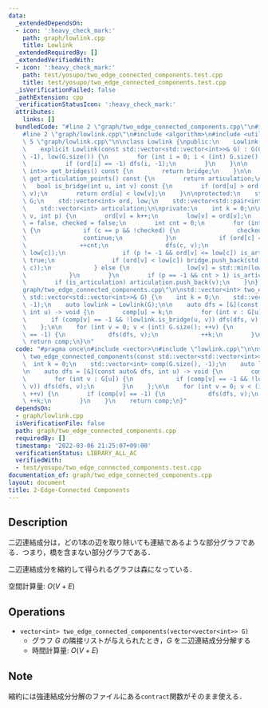 ```yaml
---
data:
  _extendedDependsOn:
  - icon: ':heavy_check_mark:'
    path: graph/lowlink.cpp
    title: Lowlink
  _extendedRequiredBy: []
  _extendedVerifiedWith:
  - icon: ':heavy_check_mark:'
    path: test/yosupo/two_edge_connected_components.test.cpp
    title: test/yosupo/two_edge_connected_components.test.cpp
  _isVerificationFailed: false
  _pathExtension: cpp
  _verificationStatusIcon: ':heavy_check_mark:'
  attributes:
    links: []
  bundledCode: "#line 2 \"graph/two_edge_connected_components.cpp\"\n#include <vector>\n\
    #line 2 \"graph/lowlink.cpp\"\n#include <algorithm>\n#include <utility>\n#line\
    \ 5 \"graph/lowlink.cpp\"\n\nclass Lowlink {\npublic:\n    Lowlink() = default;\n\
    \    explicit Lowlink(const std::vector<std::vector<int>>& G) : G(G), ord(G.size(),\
    \ -1), low(G.size()) {\n        for (int i = 0; i < (int) G.size(); ++i) {\n \
    \           if (ord[i] == -1) dfs(i, -1);\n        }\n    }\n\n    std::vector<std::pair<int,\
    \ int>> get_bridges() const {\n        return bridge;\n    }\n\n    std::vector<int>\
    \ get_articulation_points() const {\n        return articulation;\n    }\n\n \
    \   bool is_bridge(int u, int v) const {\n        if (ord[u] > ord[v]) std::swap(u,\
    \ v);\n        return ord[u] < low[v];\n    }\n\nprotected:\n    std::vector<std::vector<int>>\
    \ G;\n    std::vector<int> ord, low;\n    std::vector<std::pair<int, int>> bridge;\n\
    \    std::vector<int> articulation;\n\nprivate:\n    int k = 0;\n\n    void dfs(int\
    \ v, int p) {\n        ord[v] = k++;\n        low[v] = ord[v];\n        bool is_articulation\
    \ = false, checked = false;\n        int cnt = 0;\n        for (int c : G[v])\
    \ {\n            if (c == p && !checked) {\n                checked = true;\n\
    \                continue;\n            }\n            if (ord[c] == -1) {\n \
    \               ++cnt;\n                dfs(c, v);\n                low[v] = std::min(low[v],\
    \ low[c]);\n                if (p != -1 && ord[v] <= low[c]) is_articulation =\
    \ true;\n                if (ord[v] < low[c]) bridge.push_back(std::minmax(v,\
    \ c));\n            } else {\n                low[v] = std::min(low[v], ord[c]);\n\
    \            }\n        }\n        if (p == -1 && cnt > 1) is_articulation = true;\n\
    \        if (is_articulation) articulation.push_back(v);\n    }\n};\n#line 4 \"\
    graph/two_edge_connected_components.cpp\"\n\nstd::vector<int> two_edge_connected_components(const\
    \ std::vector<std::vector<int>>& G) {\n    int k = 0;\n    std::vector<int> comp(G.size(),\
    \ -1);\n    auto lowlink = Lowlink(G);\n\n    auto dfs = [&](const auto& dfs,\
    \ int u) -> void {\n        comp[u] = k;\n        for (int v : G[u]) {\n     \
    \       if (comp[v] == -1 && !lowlink.is_bridge(u, v)) dfs(dfs, v);\n        }\n\
    \    };\n\n    for (int v = 0; v < (int) G.size(); ++v) {\n        if (comp[v]\
    \ == -1) {\n            dfs(dfs, v);\n            ++k;\n        }\n    }\n   \
    \ return comp;\n}\n"
  code: "#pragma once\n#include <vector>\n#include \"lowlink.cpp\"\n\nstd::vector<int>\
    \ two_edge_connected_components(const std::vector<std::vector<int>>& G) {\n  \
    \  int k = 0;\n    std::vector<int> comp(G.size(), -1);\n    auto lowlink = Lowlink(G);\n\
    \n    auto dfs = [&](const auto& dfs, int u) -> void {\n        comp[u] = k;\n\
    \        for (int v : G[u]) {\n            if (comp[v] == -1 && !lowlink.is_bridge(u,\
    \ v)) dfs(dfs, v);\n        }\n    };\n\n    for (int v = 0; v < (int) G.size();\
    \ ++v) {\n        if (comp[v] == -1) {\n            dfs(dfs, v);\n           \
    \ ++k;\n        }\n    }\n    return comp;\n}"
  dependsOn:
  - graph/lowlink.cpp
  isVerificationFile: false
  path: graph/two_edge_connected_components.cpp
  requiredBy: []
  timestamp: '2022-03-06 21:25:07+09:00'
  verificationStatus: LIBRARY_ALL_AC
  verifiedWith:
  - test/yosupo/two_edge_connected_components.test.cpp
documentation_of: graph/two_edge_connected_components.cpp
layout: document
title: 2-Edge-Connected Components
---
```


## Description

二辺連結成分は，どの1本の辺を取り除いても連結であるような部分グラフである．つまり，橋を含まない部分グラフである．

二辺連結成分を縮約して得られるグラフは森になっている．

空間計算量: $O(V + E)$

## Operations

- `vector<int> two_edge_connected_components(vector<vector<int>> G)`
    - グラフ $G$ の隣接リストが与えられたとき，$G$ を二辺連結成分分解する
    - 時間計算量: $O(V + E)$

## Note

縮約には強連結成分分解のファイルにある`contract`関数がそのまま使える．